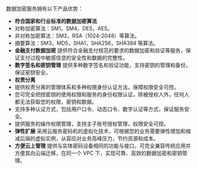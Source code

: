 数据加密服务拥有以下产品优势：
- **符合国家和行业标准的数据加密算法**
 - 对称加密算法：SM1，SM4，DES，AES。
 - 非对称加密算法：SM2，RSA（1024-2048）等算法。
 - 摘要算法：SM3，MD5，SHA1，SHA256，SHA384 等算法。
- **金融支付数据加密**
提供符合金融支付规范的要求的数据加密和验证等服务，保证支付过程中敏感信息的安全性和数据的完整性。
- **数字签名和密钥管理**
提供多种数字签名和验证功能，支持密钥的管理和备份，保证密钥安全。
- **权责分离**
 - 提供权责分离的管理体系和多种权限身份认证方法，保障权限安全可控。
 - 您可完全把控密钥的使用权限和服务的身份权限认证，除被授权人外，任何人都无法获取您的权限，密钥和数据。
 - 支持多种认证方式，包括用户口令、动态口令、数字认证等方式，保证服务安全。
 - 提供服务的操作权限管理，支持主子账号授权管理，权限安全可控。
- **弹性扩展**
采用云服务密码机的虚拟化技术，可根据您的业务需要弹性增加和缩减后端的虚拟实例，从容应对业务高峰压力，节约资源和成本。
- **方便云上管理**
提供与实体密码设备相同的功能与接口，可完全兼容传统应用并方便其向云端迁移，在同一个 VPC 下，实现可靠、高效的数据加密和密钥管理。
